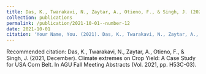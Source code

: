 ```yaml
---
title: Das, K., Twarakavi, N., Zaytar, A., Otieno, F., & Singh, J. (2021, December). Climate extremes on Crop Yield: A Case Study for USA Corn Belt. In AGU Fall Meeting Abstracts (Vol. 2021, pp. H53C-03).
collection: publications
permalink: /publication/2021-10-01--number-12
date: 2021-10-01
citation: 'Your Name, You. (2021). Das, K., Twarakavi, N., Zaytar, A., Otieno, F., & Singh, J. (2021, December). Climate extremes on Crop Yield: A Case Study for USA Corn Belt. In AGU Fall Meeting Abstracts (Vol. 2021, pp. H53C-03). <i>Journal X</i>. 1(1).'
---
```


Recommended citation: Das, K., Twarakavi, N., Zaytar, A., Otieno, F., & Singh, J. (2021, December). Climate extremes on Crop Yield: A Case Study for USA Corn Belt. In AGU Fall Meeting Abstracts (Vol. 2021, pp. H53C-03).
